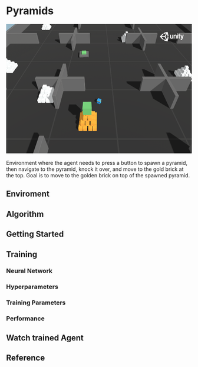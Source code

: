 # Pyramids

<p align="center"><img src="../media/pyramids.png" height="350px"></p>

Environment where the agent needs to press a button to spawn a pyramid, then navigate to the pyramid, knock it over, and move to the gold brick at the top. Goal is to move to the golden brick on top of the spawned pyramid.

## Enviroment

## Algorithm

## Getting Started

## Training

### Neural Network

### Hyperparameters

### Training Parameters

### Performance

## Watch trained Agent

## Reference
